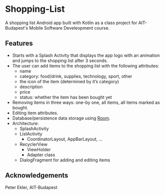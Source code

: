 # Shopping-List
A shopping list Android app built with Kotlin as a class project for AIT-Budapest's Mobile Software Develeopment course.

## Features
- Starts with a Splash Activity that displays the app logo with an animation and jumps to the shopping list after 3 seconds.
- The user can add items to the shopping list with the following attributes:
    - name
    - category: food/drink, supplies, technology, sport, other
    - the icon of the item (determined by it’s category)
    - description
    - price
    - status: whether the item has been bought yet
- Removing items in three ways: one-by one, all items, all items marked as bought.
- Editing item attributes.
- Database/persistence data storage using [Room](https://developer.android.com/training/data-storage/room/index.html).
- Architecture:
    - SplashActivity
    - ListActivity
        - CoordinatorLayout, AppBarLayout, ...
    - RecyclerView
        - ViewHolder
        - Adapter class
    - DialogFragment for adding and editing items

## Acknowledgements
Peter Ekler, AIT-Budapest

